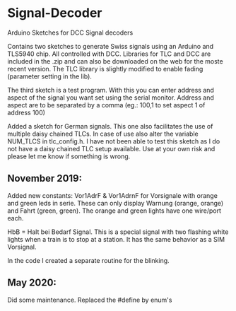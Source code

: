 # Signal-Decoder
Arduino Sketches for DCC Signal decoders

Contains two sketches to generate Swiss signals using an Arduino and TLS5940 chip. All controlled with DCC.
Libraries for TLC and DCC are included in the .zip and can also be downloaded on the web for the moste recent version. 
The TLC library is slightly modified to enable fading (parameter setting in the lib).

The third sketch is a test program. With this you can enter address and aspect of the signal you want set using the serial monitor. Address and aspect are to be separated by a comma (eg.: 100,1 to set aspect 1 of address 100)

Added a sketch for German signals. This one also facilitates the use of multiple daisy chained TLCs. In case of use also alter the variable NUM_TLCS in tlc_config.h.
I have not been able to test this sketch as I do not have a daisy chained TLC setup available. Use at your own risk and please let me know if something is wrong.

November 2019: 
-
Added new constants:
Vor1AdrF & Vor1AdrnF for Vorsignale with orange and green leds in serie. These can only display Warnung (orange, orange) and Fahrt (green, green). The orange and green lights have one wire/port each.

HbB = Halt bei Bedarf Signal. This is a special signal with two flashing white lights when a train is to stop at a station. It has the same behavior as a SIM Vorsignal.

In the code I created a separate routine for the blinking.

May 2020: 
-
Did some maintenance. Replaced the #define by enum's

